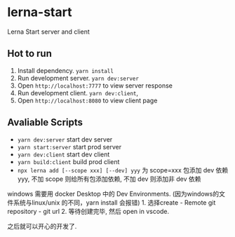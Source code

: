 # lerna-start

Lerna Start server and client

## Hot to run

1. Install dependency. `yarn install`
2. Run development server. `yarn dev:server`
3. Open `http://localhost:7777` to view server response
4. Run development client. `yarn dev:client`,
5. Open `http://localhost:8080` to view client page

## Avaliable Scripts

- `yarn dev:server` start dev server
- `yarn start:server` start prod server
- `yarn dev:client` start dev client
- `yarn build:client` build prod client
- `npx lerna add [--scope xxx] [--dev] yyy` 为 scope=xxx 包添加 dev 依赖 yyy, 不加 scope 则给所有包添加依赖, 不加 dev 则添加非 dev 依赖

windows 需要用 docker Desktop 中的 Dev Environments. (因为windows的文件系统与linux/unix 的不同，yarn install 会报错)
    1. 选择create - Remote git repository - git url
    2. 等待创建完毕, 然后 open in vscode.

之后就可以开心的开发了.
